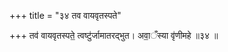 +++
title = "३४ तव वायवृतस्पते"

+++
तव॑ वायवृतस्पते॒ त्वष्टु॑र्जामातरद्भुत। अवा॒ँस्या वृ॑णीमहे ॥३४ ॥